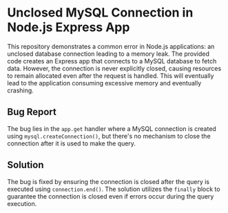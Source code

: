 # Unclosed MySQL Connection in Node.js Express App

This repository demonstrates a common error in Node.js applications: an unclosed database connection leading to a memory leak. The provided code creates an Express app that connects to a MySQL database to fetch data. However, the connection is never explicitly closed, causing resources to remain allocated even after the request is handled. This will eventually lead to the application consuming excessive memory and eventually crashing.

## Bug Report

The bug lies in the `app.get` handler where a MySQL connection is created using `mysql.createConnection()`, but there's no mechanism to close the connection after it is used to make the query.

## Solution

The bug is fixed by ensuring the connection is closed after the query is executed using `connection.end()`.  The solution utilizes the `finally` block to guarantee the connection is closed even if errors occur during the query execution. 